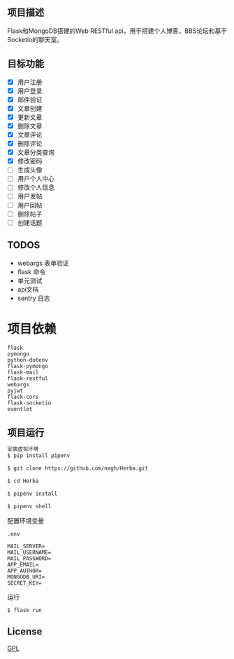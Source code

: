 ## 项目描述

Flask和MongoDB搭建的Web RESTful api，用于搭建个人博客，BBS论坛和基于Socketio的聊天室。

## 目标功能

 - [x] 用户注册
 - [x] 用户登录
 - [x] 邮件验证
 - [x] 文章创建
 - [x] 更新文章
 - [x] 删除文章
 - [x] 文章评论
 - [x] 删除评论
 - [x] 文章分类查询
 - [x] 修改密码
 - [ ] 生成头像
 - [ ] 用户个人中心
 - [ ] 修改个人信息
 - [ ] 用户发帖
 - [ ] 用户回帖
 - [ ] 删除帖子
 - [ ] 创建话题
 
## TODOS
 - webargs 表单验证
 - flask 命令
 - 单元测试
 - api文档
 - sentry 日志

# 项目依赖
```
flask 
pymongo 
python-dotenv 
flask-pymongo 
flask-mail 
flask-restful 
webargs 
pyjwt 
flask-cors 
flask-socketio 
eventlet 
```

## 项目运行

```bash
安装虚拟环境
$ pip install pipenv

$ git clone https://github.com/nxgh/Herba.git

$ cd Herba

$ pipenv install 

$ pipenv shell

```

配置环境变量
```
.env

MAIL_SERVER=
MAIL_USERNAME=
MAIL_PASSWORD=
APP_EMAIL=
APP_AUTHOR=
MONGODB_URI=
SECRET_KEY=
```
运行
```
$ flask run
```


## License
[GPL](https://github.com/bailicangdu/vue2-elm/blob/master/COPYING)
